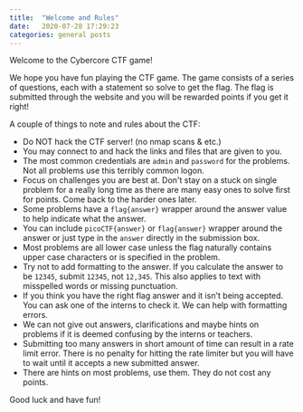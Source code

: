 ```yaml
---
title:  "Welcome and Rules"
date:   2020-07-28 17:29:23
categories: general posts
---
```


Welcome to the Cybercore CTF game!

We hope you have fun playing the CTF game. The game consists of a series of questions, each with a statement so solve to get the flag. The flag is submitted through the website and you will be rewarded points if you get it right!

A couple of things to note and rules about the CTF:
 * Do NOT hack the CTF server! (no nmap scans & etc.)
 * You may connect to and hack the links and files that are given to you.
 * The most common credentials are `admin` and `password` for the problems. Not all problems use this terribly common logon.
 * Focus on challenges you are best at. Don't stay on a stuck on single problem for a really long time as there are many easy ones to solve first for points. Come back to the harder ones later.
 * Some problems have a `flag{answer}` wrapper around the answer value to help indicate what the answer.
 * You can include `picoCTF{answer}` or `flag{answer}` wrapper around the answer or just type in the `answer` directly in the submission box.
 * Most problems are all lower case unless the flag naturally contains upper case characters or is specified in the problem.
 * Try not to add formatting to the answer. If you calculate the answer to be `12345`, submit `12345`, not `12,345`. This also applies to text with misspelled words or missing punctuation.
 * If you think you have the right flag answer and it isn't being accepted. You can ask one of the interns to check it. We can help with formatting errors.
 * We can not give out answers, clarifications and maybe hints on problems if it is deemed confusing by the interns or teachers.
 * Submitting too many answers in short amount of time can result in a rate limit error. There is no penalty for hitting the rate limiter but you will have to wait until it accepts a new submitted answer.
 * There are hints on most problems, use them. They do not cost any points.


Good luck and have fun!
